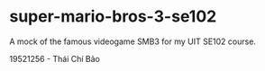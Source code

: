 # super-mario-bros-3-se102
A mock of the famous videogame SMB3 for my UIT SE102 course.

19521256 - Thái Chí Bảo
